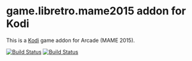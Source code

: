 # game.libretro.mame2015 addon for Kodi

This is a [Kodi](http://kodi.tv) game addon for Arcade (MAME 2015).

[![Build Status](https://travis-ci.org/kodi-game/game.libretro.mame2015.svg?branch=master)](https://travis-ci.org/kodi-game/game.libretro.mame2015)
[![Build Status](https://ci.appveyor.com/api/projects/status/github/kodi-game/game.libretro.mame2015?svg=true)](https://ci.appveyor.com/project/kodi-game/game-libretro-mame2015)
